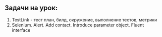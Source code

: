 ## Задачи на урок:

1. TestLink - тест план, билд, окружение, выполнение тестов, метрики
2. Selenium. Alert. Add contact. Introduce parameter object. Fluent interface